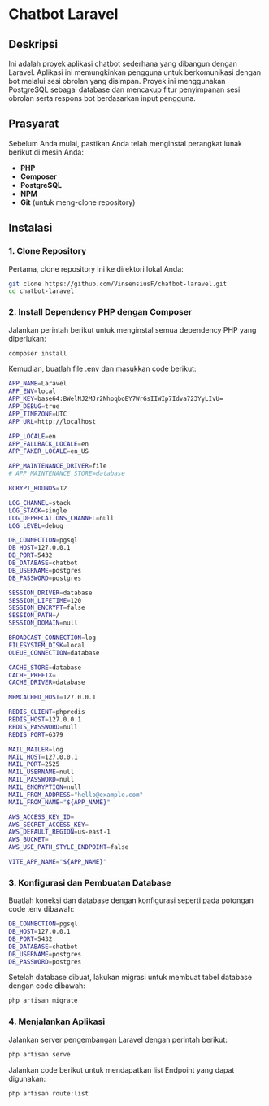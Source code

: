 # Chatbot Laravel

## Deskripsi
Ini adalah proyek aplikasi chatbot sederhana yang dibangun dengan Laravel. Aplikasi ini memungkinkan pengguna untuk berkomunikasi dengan bot melalui sesi obrolan yang disimpan. Proyek ini menggunakan PostgreSQL sebagai database dan mencakup fitur penyimpanan sesi obrolan serta respons bot berdasarkan input pengguna.

## Prasyarat
Sebelum Anda mulai, pastikan Anda telah menginstal perangkat lunak berikut di mesin Anda:

- **PHP** 
- **Composer** 
- **PostgreSQL** 
- **NPM** 
- **Git** (untuk meng-clone repository)

## Instalasi

### 1. Clone Repository
Pertama, clone repository ini ke direktori lokal Anda:

```bash
git clone https://github.com/VinsensiusF/chatbot-laravel.git
cd chatbot-laravel
```

### 2. Install Dependency PHP dengan Composer
Jalankan perintah berikut untuk menginstal semua dependency PHP yang diperlukan:

```bash
composer install
```

Kemudian, buatlah file .env dan masukkan code berikut:

```bash
APP_NAME=Laravel
APP_ENV=local
APP_KEY=base64:BWelNJ2MJr2NhoqboEY7WrGsIIWIp7Idva723YyLIvU=
APP_DEBUG=true
APP_TIMEZONE=UTC
APP_URL=http://localhost

APP_LOCALE=en
APP_FALLBACK_LOCALE=en
APP_FAKER_LOCALE=en_US

APP_MAINTENANCE_DRIVER=file
# APP_MAINTENANCE_STORE=database

BCRYPT_ROUNDS=12

LOG_CHANNEL=stack
LOG_STACK=single
LOG_DEPRECATIONS_CHANNEL=null
LOG_LEVEL=debug

DB_CONNECTION=pgsql
DB_HOST=127.0.0.1
DB_PORT=5432
DB_DATABASE=chatbot
DB_USERNAME=postgres
DB_PASSWORD=postgres

SESSION_DRIVER=database
SESSION_LIFETIME=120
SESSION_ENCRYPT=false
SESSION_PATH=/
SESSION_DOMAIN=null

BROADCAST_CONNECTION=log
FILESYSTEM_DISK=local
QUEUE_CONNECTION=database

CACHE_STORE=database
CACHE_PREFIX=
CACHE_DRIVER=database

MEMCACHED_HOST=127.0.0.1

REDIS_CLIENT=phpredis
REDIS_HOST=127.0.0.1
REDIS_PASSWORD=null
REDIS_PORT=6379

MAIL_MAILER=log
MAIL_HOST=127.0.0.1
MAIL_PORT=2525
MAIL_USERNAME=null
MAIL_PASSWORD=null
MAIL_ENCRYPTION=null
MAIL_FROM_ADDRESS="hello@example.com"
MAIL_FROM_NAME="${APP_NAME}"

AWS_ACCESS_KEY_ID=
AWS_SECRET_ACCESS_KEY=
AWS_DEFAULT_REGION=us-east-1
AWS_BUCKET=
AWS_USE_PATH_STYLE_ENDPOINT=false

VITE_APP_NAME="${APP_NAME}"
```

### 3. Konfigurasi dan Pembuatan Database
Buatlah koneksi dan database dengan konfigurasi seperti pada potongan code .env dibawah:
```bash
DB_CONNECTION=pgsql
DB_HOST=127.0.0.1
DB_PORT=5432
DB_DATABASE=chatbot
DB_USERNAME=postgres
DB_PASSWORD=postgres
```

Setelah database dibuat, lakukan migrasi untuk membuat tabel database dengan code dibawah:
```bash
php artisan migrate
```

### 4. Menjalankan Aplikasi
Jalankan server pengembangan Laravel dengan perintah berikut:
```bash
php artisan serve
```
Jalankan code berikut untuk mendapatkan list Endpoint yang dapat digunakan:
```bash
php artisan route:list
```
